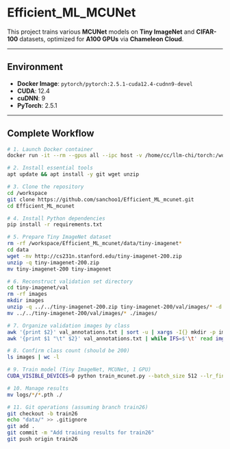 # Efficient_ML_MCUNet

This project trains various **MCUNet** models on **Tiny ImageNet** and **CIFAR-100** datasets, optimized for **A100 GPUs** via **Chameleon Cloud**.

---

## Environment

- **Docker Image**: `pytorch/pytorch:2.5.1-cuda12.4-cudnn9-devel`
- **CUDA**: 12.4
- **cuDNN**: 9
- **PyTorch**: 2.5.1

---

## Complete Workflow

```bash
# 1. Launch Docker container
docker run -it --rm --gpus all --ipc host -v /home/cc/llm-chi/torch:/workspace pytorch/pytorch:2.5.1-cuda12.4-cudnn9-devel bash

# 2. Install essential tools
apt update && apt install -y git wget unzip

# 3. Clone the repository
cd /workspace
git clone https://github.com/sanchoo1/Efficient_ML_mcunet.git
cd Efficient_ML_mcunet

# 4. Install Python dependencies
pip install -r requirements.txt

# 5. Prepare Tiny ImageNet dataset
rm -rf /workspace/Efficient_ML_mcunet/data/tiny-imagenet*
cd data
wget -nv http://cs231n.stanford.edu/tiny-imagenet-200.zip
unzip -q tiny-imagenet-200.zip
mv tiny-imagenet-200 tiny-imagenet

# 6. Reconstruct validation set directory
cd tiny-imagenet/val
rm -rf images
mkdir images
unzip -q ../../tiny-imagenet-200.zip tiny-imagenet-200/val/images/* -d ../../
mv ../../tiny-imagenet-200/val/images/* ./images/

# 7. Organize validation images by class
awk '{print $2}' val_annotations.txt | sort -u | xargs -I{} mkdir -p images/{}
awk '{print $1 "\t" $2}' val_annotations.txt | while IFS=$'\t' read img cls; do mv images/$img images/$cls/; done

# 8. Confirm class count (should be 200)
ls images | wc -l

# 9. Train model (Tiny ImageNet, MCUNet, 1 GPU)
CUDA_VISIBLE_DEVICES=0 python train_mcunet.py --batch_size 512 --lr_finetune 0.1 --weight_decay 5e-4 --phase2_epochs 7 --num_workers 32

# 10. Manage results
mv logs/*/*.pth ./

# 11. Git operations (assuming branch train26)
git checkout -b train26
echo "data/" >> .gitignore
git add .
git commit -m "Add training results for train26"
git push origin train26
